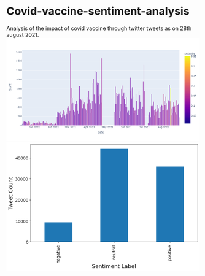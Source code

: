 # Covid-vaccine-sentiment-analysis
Analysis of the impact of covid vaccine through twitter tweets as on 28th august 2021.
![newplot](https://github.com/Aiswaryapc/Covid-vaccine-sentiment-analysis/blob/main/newplot.png?raw=true)
![sentiment](https://raw.githubusercontent.com/Aiswaryapc/Covid-vaccine-sentiment-analysis/main/sentiment.png)
